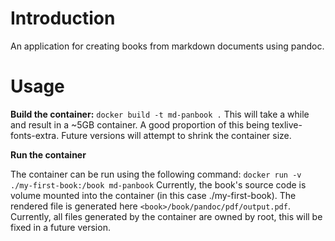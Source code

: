 # Introduction

An application for creating books from markdown documents using pandoc.

# Usage

**Build the container:**
`docker build -t md-panbook .`
This will take a while and result in a ~5GB container. A good proportion of this being texlive-fonts-extra. Future versions will attempt to shrink the container size.

**Run the container**

The container can be run using the following command:
`docker run -v ./my-first-book:/book md-panbook`
Currently, the book's source code is volume mounted into the container (in this case ./my-first-book).
The rendered file is generated here `<book>/book/pandoc/pdf/output.pdf`. Currently, all files generated by the container are owned by root, this will be fixed in a future version.
